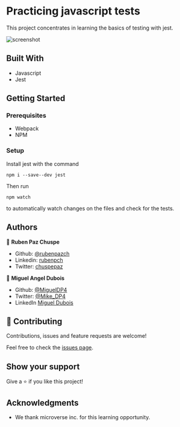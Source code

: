 # Practicing javascript tests

This project concentrates in learning the basics of testing with jest.

![screenshot](./app_screenshot.png)

## Built With

- Javascript
- Jest


## Getting Started


### Prerequisites

- Webpack 
- NPM 

### Setup

Install jest with the command 

```
npm i --save--dev jest 
```
Then run

```
npm watch
```
to automatically watch changes on the files and check for the tests.

## Authors


👤 **Ruben Paz Chuspe**

- Github: [@rubenpazch](https://github.com/rubenpazch)
- Linkedin: [rubenpch](https://www.linkedin.com/in/rubenpch/)
- Twitter: [chuspepaz](https://twitter.com/ChuspePaz)

👤 **Miguel Angel Dubois**

- Github: [@MiguelDP4](https://github.com/MiguelDP4)
- Twitter: [@Mike_DP4](https://twitter.com/Mike_DP4)
- LinkedIn [Miguel Dubois](https://www.linkedin.com/in/miguel-angel-dubois)

## 🤝 Contributing

Contributions, issues and feature requests are welcome!

Feel free to check the [issues page](issues/).

## Show your support

Give a ⭐️ if you like this project!

## Acknowledgments

- We thank microverse inc. for this learning opportunity.
